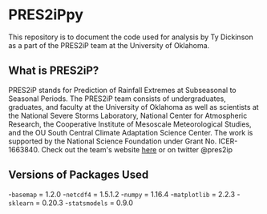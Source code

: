 # PRES2iPpy

This repository is to document the code used for analysis by Ty Dickinson as a part of the PRES2iP team at the University of Oklahoma. 

## What is PRES2iP?

PRES2iP stands for Prediction of Rainfall Extremes at Subseasonal to Seasonal Periods. The PRES2iP team consists of undergraduates, graduates, and faculty at the University of Oklahoma as well as scientists at the National Severe Storms Laboratory, National Center for Atmospheric Research, the Cooperative Institute of Mesoscale Meteorological Studies, and the OU South Central Climate Adaptation Science Center. The work is supported by the National Science Foundation under Grant No. ICER-1663840. Check out the team's website [here](pres2ip.com) or on twitter @pres2ip

## Versions of Packages Used
-`basemap` = 1.2.0
-`netcdf4` = 1.5.1.2
-`numpy` = 1.16.4
-`matplotlib` = 2.2.3
-`sklearn` = 0.20.3
-`statsmodels` = 0.9.0
